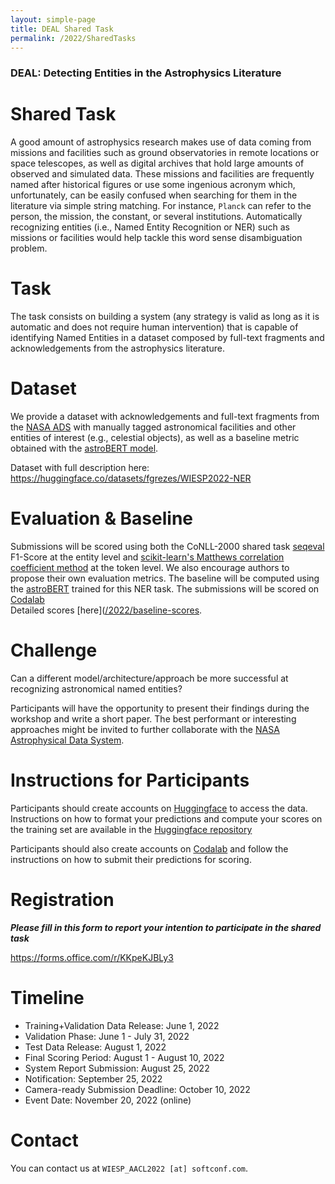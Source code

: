 ```yaml
---
layout: simple-page
title: DEAL Shared Task
permalink: /2022/SharedTasks
---
```


### DEAL: Detecting Entities in the Astrophysics Literature
# Shared Task

A good amount of astrophysics research makes use of data coming from missions and facilities such as ground observatories in remote locations or space telescopes, as well as digital archives that hold large amounts of observed and simulated data. These missions and facilities are frequently named after historical figures or use some ingenious acronym which, unfortunately, can be easily confused when searching for them in the literature via simple string matching. For instance, `Planck` can refer to the person, the mission, the constant, or several institutions. Automatically recognizing entities (i.e., Named Entity Recognition or NER) such as missions or facilities would help tackle this word sense disambiguation problem.

# Task

The task consists on building a system (any strategy is valid as long as it is automatic and does not require human intervention) that is capable of identifying Named Entities in a dataset composed by full-text fragments and acknowledgements from the astrophysics literature.

# Dataset

We provide a dataset with acknowledgements and full-text fragments from the [NASA ADS](https://ui.adsabs.harvard.edu/) with manually tagged astronomical facilities and other entities of interest (e.g., celestial objects), as well as a baseline metric obtained with the [astroBERT model](https://ui.adsabs.harvard.edu/abs/2021arXiv211200590G/abstract). 

Dataset with full description here: https://huggingface.co/datasets/fgrezes/WIESP2022-NER

# Evaluation & Baseline

Submissions will be scored using both the CoNLL-2000 shared task [seqeval](https://github.com/chakki-works/seqeval) F1-Score at the entity level and [scikit-learn's Matthews correlation coefficient method](https://scikit-learn.org/stable/modules/generated/sklearn.metrics.matthews_corrcoef.html) at the token level. We also encourage authors to propose their own evaluation metrics. The baseline will be computed using the [astroBERT](https://ui.adsabs.harvard.edu/abs/2021arXiv211200590G/abstract) trained for this NER task. The submissions will be scored on [Codalab](https://codalab.lisn.upsaclay.fr/competitions/5062)  
Detailed scores [here]([/2022/baseline-scores](https://ui.adsabs.harvard.edu/WIESP/baseline-scores/).

# Challenge

Can a different model/architecture/approach be more successful at recognizing astronomical named entities?

Participants will have the opportunity to present their findings during the workshop and write a short paper. The best performant or interesting approaches might be invited to further collaborate with the [NASA Astrophysical Data System](https://ui.adsabs.harvard.edu/).

# Instructions for Participants

Participants should create accounts on [Huggingface](https://huggingface.co/datasets) to access the data. Instructions on how to format your predictions and compute your scores on the training set are available in the [Huggingface repository](https://huggingface.co/datasets/fgrezes/WIESP2022-NER) 

Participants should also create accounts on [Codalab](https://codalab.lisn.upsaclay.fr/competitions/5062) and follow the instructions on how to submit their predictions for scoring. 

# Registration

***Please fill in this form to report your intention to participate in the shared task*** 

https://forms.office.com/r/KKpeKJBLy3 

# Timeline

- Training+Validation Data Release: June 1, 2022
- Validation Phase: June 1 - July 31, 2022
- Test Data Release: August 1, 2022
- Final Scoring Period: August 1 - August 10, 2022
- System Report Submission: August 25, 2022
- Notification: September 25, 2022
- Camera-ready Submission Deadline: October 10, 2022
- Event Date: November 20, 2022 (online)

# Contact

You can contact us at `WIESP_AACL2022 [at] softconf.com`.

